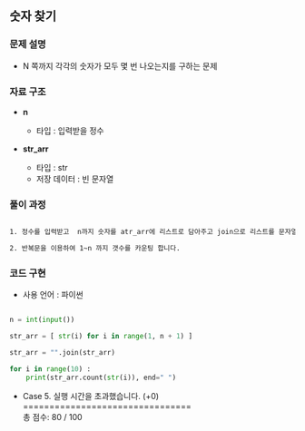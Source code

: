 ## 숫자 찾기

### 문제 설명

- N 쪽까지 각각의 숫자가 모두 몇 번 나오는지를 구하는 문제

### 자료 구조

- **n**
    - 타입 : 입력받을 정수

- **str_arr**
    - 타입 : str
    - 저장 데이터 : 빈 문자열


### 풀이 과정

```txt

1. 정수를 입력받고  n까지 숫자를 atr_arr에 리스트로 담아주고 join으로 리스트를 문자열로 변환시킵니다.

2. 반복문을 이용하여 1~n 까지 갯수를 카운팅 합니다.


```

### 코드 구현
- 사용 언어 : 파이썬

```python

n = int(input())

str_arr = [ str(i) for i in range(1, n + 1) ]

str_arr = "".join(str_arr)

for i in range(10) :
    print(str_arr.count(str(i)), end=" ")

```

- Case 5. 실행 시간을 초과했습니다. (+0) <br>
================================ <br>
총 점수: 80 / 100
